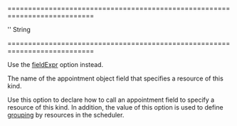 <!--**
/*-------------------------------------------
    Auto-generated file. Do not modify.
-------------------------------------------

**-->
<!--dep--><!--/dep-->
===========================================================================
<!--default-->''<!--/default-->
<!--type-->String<!--/type-->
===========================================================================

<!--deprecated-->
Use the [fieldExpr](/Documentation/ApiReference/UI_Widgets/dxScheduler/Configuration/resources/#fieldExpr) option instead.
<!--/deprecated-->

<!--shortDescription-->
The name of the appointment object field that specifies a resource of this kind.
<!--/shortDescription-->

<!--fullDescription-->
Use this option to declare how to call an appointment field to specify a resource of this kind. In addition, the value of this option is used to define [grouping](/Documentation/Guide/Widgets/Scheduler/Resources/Group_Appointments_by_Resources/) by resources in the scheduler.


<!--/fullDescription-->